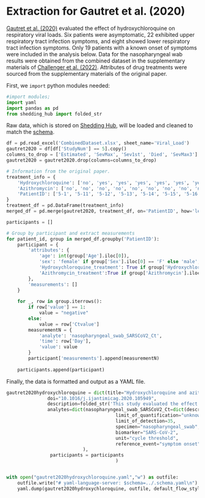 # Extraction for Gautret et al. (2020)

[Gautret et al. (2020)](https://www.sciencedirect.com/science/article/pii/S0924857920300996?via%3Dihub) evaluated the effect of hydroxychloroquine on respiratory viral loads. Six patients were asymptomatic, 22 exhibited upper respiratory tract infection symptoms, and eight showed lower respiratory tract infection symptoms. Only 19 patients with a known onset of symptoms were included in the analysis below. Data for the nasopharyngeal wab results were obtained from the combined dataset in the supplementary materials of [Challenger et al. (2022)](https://doi.org/10.1186/s12916-021-02220-0). Attributes of drug treatments were sourced from the supplementary materials of the original paper.

First, we `import` python modules needed:

```python
#import modules;
import yaml
import pandas as pd
from shedding_hub import folded_str
```

Raw data, which is stored on [Shedding Hub](https://github.com/shedding-hub/shedding-hub/tree/main/data/gautret2020hydroxychloroquine), will be loaded and cleaned to match the [schema](https://github.com/shedding-hub/shedding-hub/blob/main/data/.schema.yaml). 

```python
df = pd.read_excel('CombinedDataset.xlsx', sheet_name='Viral_Load')
gautret2020 = df[df['StudyNum'] == 5].copy()
columns_to_drop = ['Estimated', 'SevMax', 'Sev1st', 'Died', 'SevMax3']
gautret2020 = gautret2020.drop(columns=columns_to_drop)

# Information from the original paper.
treatment_info = {
    'Hydroxychloroquine': ['no', 'yes', 'yes', 'yes', 'yes', 'yes', 'yes', 'yes', 'yes', 'yes', 'yes', 'yes', 'yes', 'yes', 'yes', 'yes', 'yes', 'yes','yes'],
    'Azithromycin': ['no', 'no', 'no', 'no', 'no', 'no', 'no', 'no', 'no', 'no', 'no', 'no', 'no', 'yes', 'yes', 'yes', 'yes', 'yes','yes'],
    'PatientID': ['5-1', '5-11', '5-12', '5-13', '5-14', '5-15', '5-16', '5-17', '5-18', '5-19', '5-20', '5-21', '5-22', '5-23', '5-24', '5-25', '5-26', '5-27', '5-28']
}
treatment_df = pd.DataFrame(treatment_info)
merged_df = pd.merge(gautret2020, treatment_df, on='PatientID', how='left')

participants = []

# Group by participant and extract measurements
for patient_id, group in merged_df.groupby('PatientID'):
    participant = {
        'attributes': {
            'age': int(group['Age'].iloc[0]),
            'sex': 'female' if group['Sex'].iloc[0] == 'F' else 'male',
            'Hydroxychloroquine_treatment': True if group['Hydroxychloroquine'].iloc[0] == 'yes' else False,
            'Azithromycin_treatment':True if group['Azithromycin'].iloc[0] == 'yes' else False
        },
        'measurements': []
    }
    
    for _, row in group.iterrows():
        if row['value'] == 1:
            value = "negative"
        else:
            value = row['Ctvalue']
        measurementN = {
            'analyte': 'nasopharyngeal_swab_SARSCoV2_Ct',
            'time': row['Day'],
            'value': value
        }
        participant['measurements'].append(measurementN)
        
    participants.append(participant)
```

Finally, the data is formatted and output as a YAML file.

```python
gautret2020hydroxychloroquine = dict(title="Hydroxychloroquine and azithromycin as a treatment of COVID-19:results of an open-label non-randomized clinical trial",
               doi="10.1016/j.ijantimicag.2020.105949",
               description=folded_str('This study evaluated the effect of hydroxychloroquine on respiratory viral loads. Six patients were asymptomatic, 22 exhibited upper respiratory tract infection symptoms, and eight showed lower respiratory tract infection symptoms. Only 19 patients with a known onset of symptoms were included in the analysis below. Data for the nasopharyngeal swab results were obtained from the combined dataset in the supplementary materials of Challenger et al. (2022). Attributes of drug treatments were sourced from the supplementary materials of the original paper.\n'),
               analytes=dict(nasopharyngeal_swab_SARSCoV2_Ct=dict(description=folded_str("Cycle threshold (Ct) values targeting the E gene in nasopharyngeal swab samples.\n"),
                                        limit_of_quantification="unknown",
                                        limit_of_detection=35,
                                        specimen="nasopharyngeal_swab", 
                                        biomarker="SARS-CoV-2", 
                                        unit="cycle threshold",
                                        reference_event="symptom onset",)
                            ),
                participants = participants
                                        )


with open("gautret2020hydroxychloroquine.yaml","w") as outfile:
    outfile.write("# yaml-language-server: $schema=../.schema.yaml\n")
    yaml.dump(gautret2020hydroxychloroquine, outfile, default_flow_style=False, sort_keys=False)
```
